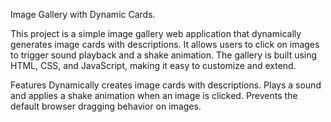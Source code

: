 Image Gallery with Dynamic Cards.

This project is a simple image gallery web application that dynamically generates image cards with descriptions. It allows users to click on images to trigger sound playback and a shake animation. The gallery is built using HTML, CSS, and JavaScript, making it easy to customize and extend.

Features
Dynamically creates image cards with descriptions.
Plays a sound and applies a shake animation when an image is clicked.
Prevents the default browser dragging behavior on images.
